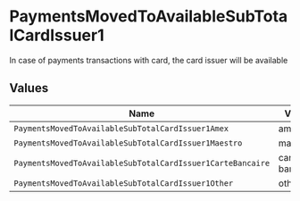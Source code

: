 # PaymentsMovedToAvailableSubTotalCardIssuer1

In case of payments transactions with card, the card issuer will be available


## Values

| Name                                                       | Value                                                      |
| ---------------------------------------------------------- | ---------------------------------------------------------- |
| `PaymentsMovedToAvailableSubTotalCardIssuer1Amex`          | amex                                                       |
| `PaymentsMovedToAvailableSubTotalCardIssuer1Maestro`       | maestro                                                    |
| `PaymentsMovedToAvailableSubTotalCardIssuer1CarteBancaire` | carte-bancaire                                             |
| `PaymentsMovedToAvailableSubTotalCardIssuer1Other`         | other                                                      |